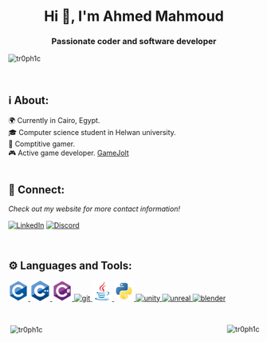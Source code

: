 <h1 align="center">Hi 👋, I'm Ahmed Mahmoud</h1>
<h3 align="center">Passionate coder and software developer</h3>
<p align="left"> <img src="https://komarev.com/ghpvc/?username=tr0ph1c&label=Views&color=0e75b6&style=flat" alt="tr0ph1c" /> </p>
<br>

## ℹ About:
<p align="left">
🌍 Currently in Cairo, Egypt.<br>
🎓 Computer science student in Helwan university.<br>
🎯 Comptitive gamer.<br>
🎮 Active game developer. <a href="https://gamejolt.com/@DatDude767/games" target="_blank">GameJolt</a> <!-- <a href="https://datdude767.itch.io/">Itch.io</a> --> <br>
<br>

## 🔗 Connect:
_Check out my website for more contact information!_ <br>
<p align="left">
<a href="https://www.linkedin.com/in/ahmed-mahmoud-13aa50220/" target="_blank"><img align="center" src="https://cdn1.iconfinder.com/data/icons/logotypes/32/circle-linkedin-512.png" alt="LinkedIn" height="40" width="40" /></a>
<a href="https://discordapp.com/users/304879934630002688" target="_blank"><img align="center" src="https://uxwing.com/wp-content/themes/uxwing/download/brands-and-social-media/discord-round-color-icon.png" alt="Discord" height="40" width="40" /></a>
</p>
<br>

## ⚙ Languages and Tools:
<p align="left"> <a href="https://www.cprogramming.com/" target="_blank" rel="noreferrer"> <img src="https://raw.githubusercontent.com/devicons/devicon/master/icons/c/c-original.svg" alt="c" width="40" height="40"/> </a> <a href="https://www.w3schools.com/cpp/" target="_blank" rel="noreferrer"> <img src="https://raw.githubusercontent.com/devicons/devicon/master/icons/cplusplus/cplusplus-original.svg" alt="cplusplus" width="40" height="40"/> </a> <a href="https://www.w3schools.com/cs/" target="_blank" rel="noreferrer"> <img src="https://raw.githubusercontent.com/devicons/devicon/master/icons/csharp/csharp-original.svg" alt="csharp" width="40" height="40"/> </a> <a href="https://git-scm.com/" target="_blank" rel="noreferrer"> <img src="https://www.vectorlogo.zone/logos/git-scm/git-scm-icon.svg" alt="git" width="40" height="40"/> </a> <a href="https://www.java.com" target="_blank" rel="noreferrer"> <img src="https://raw.githubusercontent.com/devicons/devicon/master/icons/java/java-original.svg" alt="java" width="40" height="40"/> </a> <a href="https://www.python.org" target="_blank" rel="noreferrer"> <img src="https://raw.githubusercontent.com/devicons/devicon/master/icons/python/python-original.svg" alt="python" width="40" height="40"/> </a> <a href="https://unity.com/" target="_blank" rel="noreferrer"> <img src="https://encrypted-tbn0.gstatic.com/images?q=tbn:ANd9GcTnP7rhA533uFOszMZikW5jnZXAtG72GxFIfyjcYi4siQ&s" alt="unity" width="40" height="40"/> </a> <a href="https://unrealengine.com/" target="_blank" rel="noreferrer"> <img src="https://avatars.githubusercontent.com/u/33605258?s=200&v=4" alt="unreal" width="40" height="40"/> </a> <a href="https://www.blender.org/" target="_blank" rel="noreferrer"> <img src="https://download.blender.org/branding/community/blender_community_badge_white.svg" alt="blender" width="40" height="40"/> </a> </p>
<br>

<p align="left">&nbsp;<img align="center" src="https://github-readme-stats.vercel.app/api?username=tr0ph1c&show_icons=true&theme=dark&locale=en" alt="tr0ph1c" /> <img align="right" src="https://github-readme-stats.vercel.app/api/top-langs?username=tr0ph1c&show_icons=true&theme=dark&locale=en&layout=compact" alt="tr0ph1c" /></p>

